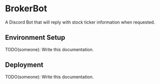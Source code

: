 # BrokerBot

A Discord Bot that will reply with stock ticker information when requested.

## Environment Setup

TODO(someone): Write this documentation.

## Deployment

TODO(someone): Write this documentation.
